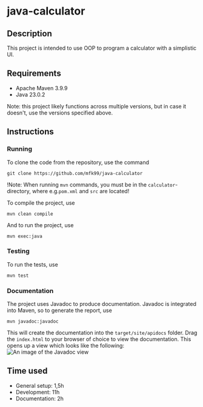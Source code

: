 # java-calculator

## Description

This project is intended to use OOP to program a calculator with a simplistic UI.

## Requirements

- Apache Maven 3.9.9
- Java 23.0.2

Note: this project likely functions across multiple versions, but in case it doesn't, use the versions specified above.

## Instructions

### Running

To clone the code from the repository, use the command

`git clone https://github.com/mfk99/java-calculator`

!Note: When running `mvn` commands, you must be in the `calculator`-directory, where e.g.`pom.xml` and `src` are located!

To compile the project, use

`mvn clean compile`

And to run the project, use

`mvn exec:java`

### Testing

To run the tests, use

`mvn test`

<!---
TODO: Create E-2-E and unit tests, add codecov
--->

### Documentation

The project uses Javadoc to produce documentation.
Javadoc is integrated into Maven, so to generate the report, use 

```mvn javadoc:javadoc```

This will create the documentation into the `target/site/apidocs` folder. 
Drag the `index.html` to your browser of choice to view the documentation.
This opens up a view which looks like the following:
![An image of the Javadoc view](assets/javadoc.png)

<!---
TODO: Configure javadoc to create to seperate folder
--->

## Time used

- General setup: 1,5h
- Development: 11h
- Documentation: 2h
